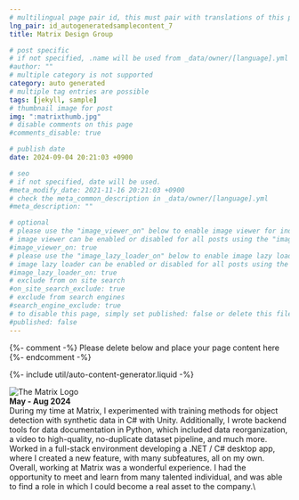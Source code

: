 ```yaml
---
# multilingual page pair id, this must pair with translations of this page. (This name must be unique)
lng_pair: id_autogeneratedsamplecontent_7
title: Matrix Design Group

# post specific
# if not specified, .name will be used from _data/owner/[language].yml
#author: ""
# multiple category is not supported
category: auto generated
# multiple tag entries are possible
tags: [jekyll, sample]
# thumbnail image for post
img: ":matrixthumb.jpg"
# disable comments on this page
#comments_disable: true

# publish date
date: 2024-09-04 20:21:03 +0900

# seo
# if not specified, date will be used.
#meta_modify_date: 2021-11-16 20:21:03 +0900
# check the meta_common_description in _data/owner/[language].yml
#meta_description: ""

# optional
# please use the "image_viewer_on" below to enable image viewer for individual pages or posts (_posts/ or [language]/_posts folders).
# image viewer can be enabled or disabled for all posts using the "image_viewer_posts: true" setting in _data/conf/main.yml.
#image_viewer_on: true
# please use the "image_lazy_loader_on" below to enable image lazy loader for individual pages or posts (_posts/ or [language]/_posts folders).
# image lazy loader can be enabled or disabled for all posts using the "image_lazy_loader_posts: true" setting in _data/conf/main.yml.
#image_lazy_loader_on: true
# exclude from on site search
#on_site_search_exclude: true
# exclude from search engines
#search_engine_exclude: true
# to disable this page, simply set published: false or delete this file
#published: false
---
```


{%- comment -%} Please delete below and place your page content here {%- endcomment -%}

{%- include util/auto-content-generator.liquid -%}

<!-- outline-start -->

![The Matrix Logo](:matrixthumb.jpg)\
**May - Aug 2024**\
During my time at Matrix, I experimented with training methods for object detection with synthetic data in C# with Unity. Additionally, I wrote backend tools for data documentation in Python, which included data reorganization, a video to high-quality, no-duplicate dataset pipeline, and much more. Worked in a full-stack environment developing a .NET / C# desktop app, where I created a new feature, with many subfeatures, all on my own.\
Overall, working at Matrix was a wonderful experience. I had the opportunity to meet and learn from many talented individual, and was able to find a role in which I could become a real asset to the company.\



<!-- outline-end -->

